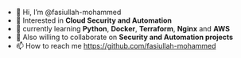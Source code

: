 - 👋 Hi, I’m @fasiullah-mohammed
- 👀 Interested in **Cloud Security and Automation**
- 🌱 currently learning **Python**, **Docker**, **Terraform**, **Nginx** and **AWS**
- 💞️ Also willing to collaborate on **Security and Automation projects**
- 📫 How to reach me https://github.com/fasiullah-mohammed

<!---
fasiullah-mohammed/fasiullah-mohammed is a ✨ special ✨ repository because its `README.md` (this file) appears on your GitHub profile.
You can click the Preview link to take a look at your changes.
--->
